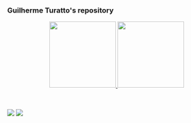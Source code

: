### Guilherme Turatto's repository

<div align="center">
  <a href="https://github.com/guilhermeturatto">
  <img height="153" src="https://github-readme-stats.vercel.app/api?username=guilhermeturatto&show_icons=true&theme=dark&include_all_commits=true&count_private=true"/>
  <img height="153" src="https://github-readme-stats.vercel.app/api/top-langs/?username=guilhermeturatto&layout=compact&langs_count=2&theme=dark"/>
</div>

##

<div>
<div style="display: inline_block"><br>
  <a href="https://www.linkedin.com/in/guilhermeturatto" target="_blank"><img src="https://img.shields.io/badge/-LinkedIn-%230077B5?style=for-the-badge&logo=linkedin&logoColor=white" target="_blank"></a> 
  <a href = "mailto:guilherme.turatto@gmail.com"><img src="https://img.shields.io/badge/Gmail-D14836?style=for-the-badge&logo=gmail&logoColor=white" target="_blank"></a>
  
</div>
